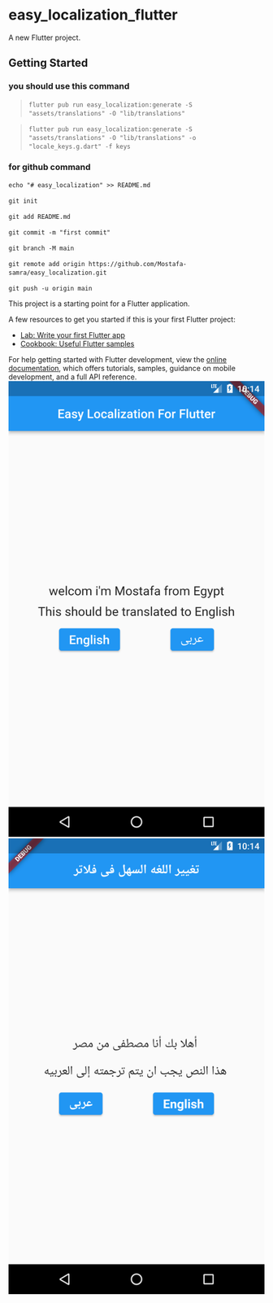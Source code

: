 # easy_localization_flutter

A new Flutter project.

## Getting Started


<h3>you should use this command</h3>
<ui>
 
  
> `flutter pub run easy_localization:generate -S "assets/translations" -O "lib/translations"`

  
> `flutter pub run easy_localization:generate -S "assets/translations" -O "lib/translations" -o "locale_keys.g.dart" -f keys`

  
</ui>

<h3>for github command </h3>

`echo "# easy_localization" >> README.md`

 `git init`
 
`git add README.md`

`git commit -m "first commit"`

`git branch -M main`

`git remote add origin https://github.com/Mostafa-samra/easy_localization.git`

`git push -u origin main`


This project is a starting point for a Flutter application.

A few resources to get you started if this is your first Flutter project:

- [Lab: Write your first Flutter app](https://docs.flutter.dev/get-started/codelab)
- [Cookbook: Useful Flutter samples](https://docs.flutter.dev/cookbook)

For help getting started with Flutter development, view the
[online documentation](https://docs.flutter.dev/), which offers tutorials,
samples, guidance on mobile development, and a full API reference.
![photo 1](/assets/photo/Screenshot_1671394495.png)
![photo 2](/assets/photo/Screenshot_1671394500.png)
